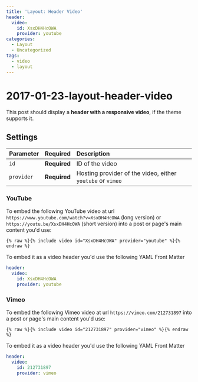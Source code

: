 ```yaml
---
title: 'Layout: Header Video'
header:
  video:
    id: XsxDH4HcOWA
    provider: youtube
categories:
  - Layout
  - Uncategorized
tags:
  - video
  - layout
---
```


# 2017-01-23-layout-header-video

This post should display a **header with a responsive video**, if the theme supports it.

## Settings

| Parameter | Required | Description |
| :--- | :--- | :--- |
| `id` | **Required** | ID of the video |
| `provider` | **Required** | Hosting provider of the video, either `youtube` or `vimeo` |

### YouTube

To embed the following YouTube video at url `https://www.youtube.com/watch?v=XsxDH4HcOWA` \(long version\) or `https://youtu.be/XsxDH4HcOWA` \(short version\) into a post or page's main content you'd use:

```text
{% raw %}{% include video id="XsxDH4HcOWA" provider="youtube" %}{% endraw %}
```

To embed it as a video header you'd use the following YAML Front Matter

```yaml
header:
  video:
    id: XsxDH4HcOWA
    provider: youtube
```

### Vimeo

To embed the following Vimeo video at url `https://vimeo.com/212731897` into a post or page's main content you'd use:

```text
{% raw %}{% include video id="212731897" provider="vimeo" %}{% endraw %}
```

To embed it as a video header you'd use the following YAML Front Matter

```yaml
header:
  video:
    id: 212731897
    provider: vimeo
```

